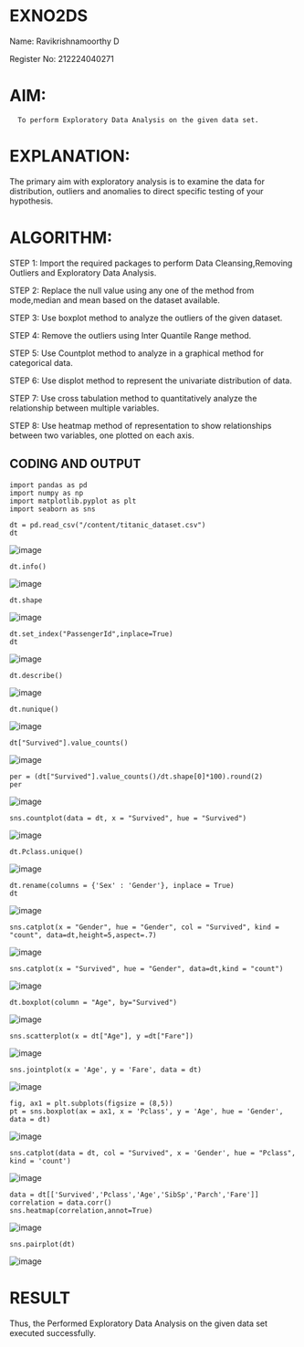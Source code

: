 # EXNO2DS

Name: Ravikrishnamoorthy D

Register No: 212224040271

# AIM:
      To perform Exploratory Data Analysis on the given data set.
      
# EXPLANATION:
  The primary aim with exploratory analysis is to examine the data for distribution, outliers and anomalies to direct specific testing of your hypothesis.
  
# ALGORITHM:
STEP 1: Import the required packages to perform Data Cleansing,Removing Outliers and Exploratory Data Analysis.

STEP 2: Replace the null value using any one of the method from mode,median and mean based on the dataset available.

STEP 3: Use boxplot method to analyze the outliers of the given dataset.

STEP 4: Remove the outliers using Inter Quantile Range method.

STEP 5: Use Countplot method to analyze in a graphical method for categorical data.

STEP 6: Use displot method to represent the univariate distribution of data.

STEP 7: Use cross tabulation method to quantitatively analyze the relationship between multiple variables.

STEP 8: Use heatmap method of representation to show relationships between two variables, one plotted on each axis.

## CODING AND OUTPUT

```
import pandas as pd
import numpy as np
import matplotlib.pyplot as plt
import seaborn as sns
```
```
dt = pd.read_csv("/content/titanic_dataset.csv")
dt
```
![image](https://github.com/user-attachments/assets/10166bb3-8bf4-4c24-a746-a6b5bbaa472e)

```
dt.info()
```
![image](https://github.com/user-attachments/assets/c64507c4-274a-48a2-83f8-6f0f2d40a8f1)

```
dt.shape
```
![image](https://github.com/user-attachments/assets/561c2c34-c52f-4654-b160-ac02a70a3f8e)

```
dt.set_index("PassengerId",inplace=True)
dt
```
![image](https://github.com/user-attachments/assets/d89ccfba-5d73-475c-9913-9e98595e8fb1)

```
dt.describe()
```
![image](https://github.com/user-attachments/assets/6be4dea9-b1f2-45f3-83db-70d19d880897)

```
dt.nunique()
```
![image](https://github.com/user-attachments/assets/843ca808-a249-4d98-8d7f-be7773843a57)

```
dt["Survived"].value_counts()
```
![image](https://github.com/user-attachments/assets/bfd12044-e96c-4fea-a3f6-c9422976e09f)

```
per = (dt["Survived"].value_counts()/dt.shape[0]*100).round(2)
per
```
![image](https://github.com/user-attachments/assets/08161b6c-af51-45a4-8b85-19d8577ceb99)

```
sns.countplot(data = dt, x = "Survived", hue = "Survived")
```
![image](https://github.com/user-attachments/assets/cd783b68-467b-428d-87b5-a23952b8638c)

```
dt.Pclass.unique()
```
![image](https://github.com/user-attachments/assets/39e5a118-d7d1-4257-9f85-19ea33843a08)

```
dt.rename(columns = {'Sex' : 'Gender'}, inplace = True)
dt
```
![image](https://github.com/user-attachments/assets/bbab270e-83fe-45e0-b15d-94ee580fc94c)

```
sns.catplot(x = "Gender", hue = "Gender", col = "Survived", kind = "count", data=dt,height=5,aspect=.7)
```
![image](https://github.com/user-attachments/assets/90a38cf6-c569-4ec6-9583-65020746d503)

```
sns.catplot(x = "Survived", hue = "Gender", data=dt,kind = "count")
```
![image](https://github.com/user-attachments/assets/029c4425-93ad-4f9c-9dcc-3119db560749)

```
dt.boxplot(column = "Age", by="Survived")
```
![image](https://github.com/user-attachments/assets/a7ce6bc6-fe1b-4a71-bfdb-9dd159f848de)

```
sns.scatterplot(x = dt["Age"], y =dt["Fare"])
```
![image](https://github.com/user-attachments/assets/74e0fee0-f903-4863-9e30-b7ed4b085785)

```
sns.jointplot(x = 'Age', y = 'Fare', data = dt)
```
![image](https://github.com/user-attachments/assets/b3e318ef-02d9-4a6a-9392-dd38a47daf2e)

```
fig, ax1 = plt.subplots(figsize = (8,5))
pt = sns.boxplot(ax = ax1, x = 'Pclass', y = 'Age', hue = 'Gender', data = dt)
```
![image](https://github.com/user-attachments/assets/22bb2e9f-50a6-4325-ad56-73033b0b131e)

```
sns.catplot(data = dt, col = "Survived", x = 'Gender', hue = "Pclass", kind = 'count')
```
![image](https://github.com/user-attachments/assets/88cbeb24-5941-459b-abf7-8d7af141e85c)

```
data = dt[['Survived','Pclass','Age','SibSp','Parch','Fare']]
correlation = data.corr()
sns.heatmap(correlation,annot=True)
```
![image](https://github.com/user-attachments/assets/5da7cf88-b231-4453-8135-81b837c1de1e)

```
sns.pairplot(dt)
```
![image](https://github.com/user-attachments/assets/12f9f905-2926-41ae-a8ed-dd3660dd1d0d)

# RESULT

Thus, the Performed Exploratory Data Analysis on the given data set executed successfully.
